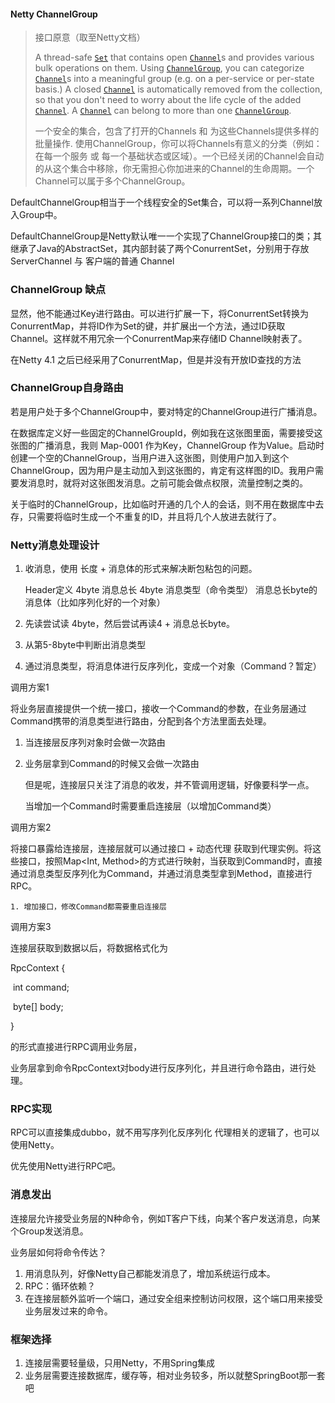 #### Netty ChannelGroup

> 接口原意（取至Netty文档）
>
> A thread-safe [`Set`](https://docs.oracle.com/javase/7/docs/api/java/util/Set.html?is-external=true) that contains open [`Channel`](https://netty.io/4.1/api/io/netty/channel/Channel.html)s and provides various bulk operations on them. Using [`ChannelGroup`](https://netty.io/4.1/api/io/netty/channel/group/ChannelGroup.html), you can categorize [`Channel`](https://netty.io/4.1/api/io/netty/channel/Channel.html)s into a meaningful group (e.g. on a per-service or per-state basis.) A closed [`Channel`](https://netty.io/4.1/api/io/netty/channel/Channel.html) is automatically removed from the collection, so that you don't need to worry about the life cycle of the added [`Channel`](https://netty.io/4.1/api/io/netty/channel/Channel.html). A [`Channel`](https://netty.io/4.1/api/io/netty/channel/Channel.html) can belong to more than one [`ChannelGroup`](https://netty.io/4.1/api/io/netty/channel/group/ChannelGroup.html).
>
> 一个安全的集合，包含了打开的Channels 和 为这些Channels提供多样的批量操作. 使用ChannelGroup，你可以将Channels有意义的分类（例如：在每一个服务 或 每一个基础状态或区域）。一个已经关闭的Channel会自动的从这个集合中移除，你无需担心你加进来的Channel的生命周期。一个Channel可以属于多个ChannelGroup。



DefaultChannelGroup相当于一个线程安全的Set集合，可以将一系列Channel放入Group中。

DefaultChannelGroup是Netty默认唯一一个实现了ChannelGroup接口的类；其继承了Java的AbstractSet，其内部封装了两个ConurrentSet<Channel>，分别用于存放ServerChannel 与 客户端的普通 Channel



### ChannelGroup 缺点

显然，他不能通过Key进行路由。可以进行扩展一下，将ConurrentSet转换为ConurrentMap，并将ID作为Set的键，并扩展出一个方法，通过ID获取Channel。这样就不用冗余一个ConurrentMap来存储ID Channel映射表了。



在Netty 4.1 之后已经采用了ConurrentMap，但是并没有开放ID查找的方法



### ChannelGroup自身路由

若是用户处于多个ChannelGroup中，要对特定的ChannelGroup进行广播消息。

在数据库定义好一些固定的ChannelGroupId，例如我在这张图里面，需要接受这张图的广播消息，我则 Map-0001 作为Key，ChannelGroup 作为Value。启动时创建一个空的ChannelGroup，当用户进入这张图，则使用户加入到这个ChannelGroup，因为用户是主动加入到这张图的，肯定有这样图的ID。我用户需要发消息时，就将对这张图发消息。之前可能会做点权限，流量控制之类的。



关于临时的ChannelGroup，比如临时开通的几个人的会话，则不用在数据库中去存，只需要将临时生成一个不重复的ID，并且将几个人放进去就行了。





### Netty消息处理设计

1. 收消息，使用 长度 + 消息体的形式来解决断包粘包的问题。

   Header定义 4byte 消息总长  4byte 消息类型（命令类型） 消息总长byte的消息体（比如序列化好的一个对象）

2. 先读尝试读 4byte，然后尝试再读4 + 消息总长byte。

3. 从第5-8byte中判断出消息类型

4. 通过消息类型，将消息体进行反序列化，变成一个对象（Command？暂定）



调用方案1

将业务层直接提供一个统一接口，接收一个Command的参数，在业务层通过Command携带的消息类型进行路由，分配到各个方法里面去处理。

1. 当连接层反序列对象时会做一次路由

2. 业务层拿到Command的时候又会做一次路由

   但是呢，连接层只关注了消息的收发，并不管调用逻辑，好像要科学一点。

   当增加一个Command时需要重启连接层（以增加Command类）



调用方案2

将接口暴露给连接层，连接层就可以通过接口 + 动态代理 获取到代理实例。将这些接口，按照Map<Int, Method>的方式进行映射，当获取到Command时，直接通过消息类型反序列化为Command，并通过消息类型拿到Method，直接进行RPC。

	1. 增加接口，修改Command都需要重启连接层



调用方案3

连接层获取到数据以后，将数据格式化为

RpcContext {

​	int command;

​	byte[] body;

}

的形式直接进行RPC调用业务层，

业务层拿到命令RpcContext对body进行反序列化，并且进行命令路由，进行处理。



### RPC实现

RPC可以直接集成dubbo，就不用写序列化反序列化 代理相关的逻辑了，也可以使用Netty。

优先使用Netty进行RPC吧。

### 消息发出

连接层允许接受业务层的N种命令，例如T客户下线，向某个客户发送消息，向某个Group发送消息。

业务层如何将命令传达？

1. 用消息队列，好像Netty自己都能发消息了，增加系统运行成本。
2. RPC：循环依赖？
3. 在连接层额外监听一个端口，通过安全组来控制访问权限，这个端口用来接受业务层发过来的命令。

### 框架选择

1. 连接层需要轻量级，只用Netty，不用Spring集成
2. 业务层需要连接数据库，缓存等，相对业务较多，所以就整SpringBoot那一套吧



